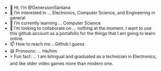 - 👋 Hi, I’m @GenerssonSantana
- 👀 I’m interested in ... Electronics, Computer Science, and Engineering in general
- 🌱 I’m currently learning ... Computer Science
- 💞️ I’m looking to collaborate on ... nothing at the moment.  I want to use this github account as a portafolio for the things that I am going to learn online.
- 📫 How to reach me ...Github I guess
- 😄 Pronouns: ... He/him
- ⚡ Fun fact: ... I am bilingual and graduated as a technician in Electronics, and like older video games more than modern one.

<!---
GenerssonSantana/GenerssonSantana is a ✨ special ✨ repository because its `README.md` (this file) appears on your GitHub profile.
You can click the Preview link to take a look at your changes.
--->
